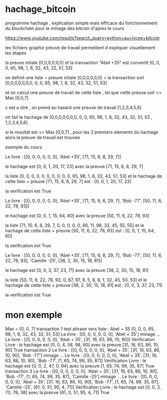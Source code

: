 # hachage_bitcoin
programme hachage , explication simple mais efficace du fonctionnement du blockchain pour le minage des bitcoin d'apres le cours

https://www.youtube.com/results?search_query=python+au+lycee+bitcoin

les fichiers graphiz preuve de travail permettent d expliquer visuellement les etapes 

la preuve intiale [0,0,0,0,0,0]  et la transaction "Abel +35" est convertit [0, 0, 0, 65, 98, 1, 8, 32, 43, 32, 51, 53] 

on definit une liste =  preuve intiale [0,0,0,0,0,0] + la transaction soit [0,0,0,0,0,0,0, 0, 0, 65, 98, 1, 8, 32, 43, 32, 51, 53] 

et on calcul une preuve de travail de cette liste , tel que cette preuve soit <= Max [0,0,7]

c est a dire , on prend au hasard une preuve de travail [1,2,3,4,5,6] 

on fait le hachage de [0,0,0,0,0,0,0, 0, 0, 65, 98, 1, 8, 32, 43, 32, 51, 53 , 1,2,3,4,5,6] 

si le resultat est <= Max [0,0,7] , pour les 3 premiers elements du hachage alors la preuve de travail est trouvee

exemple du cours 

Le livre : [[0, 0, 0, 0, 0, 0], 'Abel +35', [71, 15, 6, 8, 29, 7]]

le hachage est  [0, 0, 1, 20, 17, 23]  avec la preuve [71, 15, 6, 8, 29, 7]

la liste  [0, 0, 0, 0, 0, 0, 0, 0, 0, 0, 65, 98, 1, 8, 32, 43, 51, 53]  et le hachage de cette liste + preuve [71, 15, 6, 8, 29, 7] est : [0, 0, 1, 20, 17, 23]

la verification est  True

Le livre : [[0, 0, 0, 0, 0, 0], 'Abel +35', [71, 15, 6, 8, 29, 7], 'Bob -77', [50, 11, 6, 22, 78, 93]]

le hachage est  [0, 0, 1, 15, 64, 60]  avec la preuve [50, 11, 6, 22, 78, 93]

la liste  [71, 15, 6, 8, 29, 7, 0, 0, 0, 0, 0, 66, 11, 98, 32, 45, 55, 55]  et le hachage de cette liste + preuve [50, 11, 6, 22, 78, 93] est : [0, 0, 1, 15, 64, 60]

la verification est  True

Le livre : [[0, 0, 0, 0, 0, 0], 'Abel +35', [71, 15, 6, 8, 29, 7], 'Bob -77', [50, 11, 6, 22, 78, 93], 'Camille -25', [38, 2, 30, 15, 18, 81]]

le hachage est  [0, 0, 3, 37, 23, 71]  avec la preuve [38, 2, 30, 15, 18, 81]

la liste  [50, 11, 6, 22, 78, 93, 0, 67, 97, 9, 5, 8, 8, 1, 32, 45, 50, 53]  et le hachage de cette liste + preuve [38, 2, 30, 15, 18, 81] est : [0, 0, 3, 37, 23, 71]

la verification est  True


# mon exemple 
Max = [0, 0, 7] 
transaction 1 
 test phrase vers liste  :  Abel + 35
[0, 0, 0, 65, 98, 1, 8, 32, 43, 32, 51, 53]
Le livre : [[0, 0, 0, 0, 0, 0], 'Abel + 35']
minage ...
Le livre : [[0, 0, 0, 0, 0, 0], 'Abel + 35', [31, 16, 63, 86, 10, 90]]
Verification Livre :
 le hachage est  [0, 0, 4, 58, 98, 90]  avec la preuve [31, 16, 63, 86, 10, 90]
True
transaction 2
Le livre : [[0, 0, 0, 0, 0, 0], 'Abel + 35', [31, 16, 63, 86, 10, 90], 'Bob -77']
minage ...
Le livre : [[0, 0, 0, 0, 0, 0], 'Abel + 35', [31, 16, 63, 86, 10, 90], 'Bob -77', [1, 65, 74, 99, 35, 87]]
Verification Livre :
 le hachage est  [0, 0, 2, 47, 0, 94]  avec la preuve [1, 65, 74, 99, 35, 87]
True
transaction 3
Le livre : [[0, 0, 0, 0, 0, 0], 'Abel + 35', [31, 16, 63, 86, 10, 90], 'Bob -77', [1, 65, 74, 99, 35, 87], 'Camille -25']
minage ...
Le livre : [[0, 0, 0, 0, 0, 0], 'Abel + 35', [31, 16, 63, 86, 10, 90], 'Bob -77', [1, 65, 74, 99, 35, 87], 'Camille -25', [61, 0, 51, 95, 4, 71]]
Verification Livre :
 le hachage est  [0, 0, 3, 70, 78, 38]  avec la preuve [61, 0, 51, 95, 4, 71]
True





